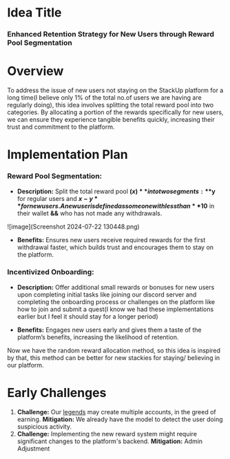 # Idea Title

### Enhanced Retention Strategy for New Users through Reward Pool Segmentation

# Overview

To address the issue of new users not staying on the StackUp platform for a long time(I believe only 1% of the total no.of users we are having are regularly doing), this idea involves splitting the total reward pool into two categories. By allocating a portion of the rewards specifically for new users, we can ensure they experience tangible benefits quickly, increasing their trust and commitment to the platform.

# Implementation Plan

### Reward Pool Segmentation:

- **Description:** Split the total reward pool **($x)** into two segments:**$y** for regular users and **$x-y** for new users. A new user is defined as someone with less than **$10** in their wallet **&&** who has not made any withdrawals.

![image](Screenshot 2024-07-22 130448.png)

- **Benefits:** Ensures new users receive required rewards for the first withdrawal faster, which builds trust and encourages them to stay on the platform.

### Incentivized Onboarding:

- **Description:** Offer additional small rewards or bonuses for new users upon completing initial tasks like joining our discord server and completing the onboarding process or challenges on the platform like how to join and submit a quest(I know we had these implementations earlier but I feel it should stay for a longer period)

- **Benefits:** Engages new users early and gives them a taste of the platform’s benefits, increasing the likelihood of retention.

Now we have the random reward allocation method, so this idea is inspired by that, this method can be better for new stackies for staying/ believing in our platform.

# Early Challenges

1. **Challenge:**  Our [legends](https://www.scamadviser.com/account/profile/1183659) may create multiple accounts, in the greed of earning.
**Mitigation:** We already have the model to detect the user doing suspicious activity.
2. **Challenge:** Implementing the new reward system might require significant changes to the platform's backend.
**Mitigation:** Admin Adjustment
